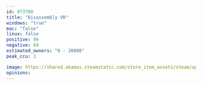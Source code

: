 ```yaml
---
id: 973700
title: "Disassembly VR"
windows: "true"
mac: "false"
linux: false
positive: 99
negative: 69
estimated_owners: "0 - 20000"
peak_ccu: 1

image: https://shared.akamai.steamstatic.com/store_item_assets/steam/apps/973700/header.jpg?t=1663922942
opinions:
---
```

